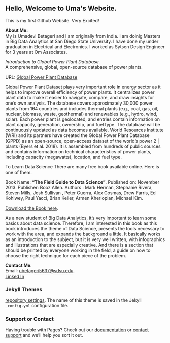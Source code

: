## Hello, Welcome to Uma's Website.  

This is my first Github Website. Very Excited! 

**About Me:**   
My is Umadevi Betageri and I am originally from India. I am doinig Masters in Big Data Analytics at San Diego State University. I have done my under graduation in Electrical and Electronics. I worked as Sytsen Design Engineer for 3 years at Om Associates.   

*Introduction to Global Power Plant Database.*  
A comprehensive, global, open-source database of power plants.  

URL: [Global Power Plant Database](https://datasets.wri.org/dataset/globalpowerplantdatabase)  

Global Power Plant Dataset plays very important role in energy sector as it helps to improve overall efficiency of power plants. It centralizes power plant data to make it easier to navigate, compare, and draw insights for one’s own analysis. The database covers approximately 30,000 power plants from 164 countries and includes thermal plants (e.g., coal, gas, oil, nuclear, biomass, waste, geothermal) and renewables (e.g., hydro, wind, solar). Each power plant is geolocated, and entries contain information on plant capacity, generation, ownership, and fuel type. The database will be continuously updated as data becomes available.
World Resources Institute (WRI) and its partners have created the Global Power Plant Database (GPPD) as an open-source, open-access dataset of the world’s power 2 | plants (Byers et al. 2018). It is assembled from hundreds of public sources and contains information on technical characteristics of power plants, including capacity (megawatts), location, and fuel type. 

To Learn Data Science There are many free book available online. Here is one of them.

Book Name: **“The Field Guide to Data Science”**. 
Published on: November 2013. 
Publisher: Booz Allen. 
Authors : Mark Herman, Stephanie Rivera, Steven Mills, Josh Sullivan , Peter Guerra, Alex Cosmas, Drew Farris, Ed Kohlwey, Paul Yacci, Brian Keller, Armen Kherlopian, Michael Kim. 

[Download the Book here](https://www.researchgate.net/publication/258698880_The_Field_Guide_to_Data_Science). 


As a new student of Big Data Analytics, it’s very important to learn some basics about data science. Therefore, I am interested in this book as
this book introduces the theme of Data Science, presents the tools necessary to work with the area, and expands the background a little. It basically works as an introduction to the subject, but it is very well written, with infographics and illustrations that are especially creative. And there is a section that should be printed by everyone working in the field, a guide on how to choose the right technique for each piece of the problem.  



**Contact Me**.   
Email: ubetageri5637@sdsu.edu.   
[Linked In](https://www.linkedin.com/in/umadevi-betageri-74bb64b0)


### Jekyll Themes
   [repository settings](https://github.com/Umadevi65B/Umadevi65B.github.io/settings/pages). The name of this theme is saved in the Jekyll `_config.yml` configuration file.

### Support or Contact

Having trouble with Pages? Check out our [documentation](https://docs.github.com/categories/github-pages-basics/) or [contact support](https://support.github.com/contact) and we’ll help you sort it out.

